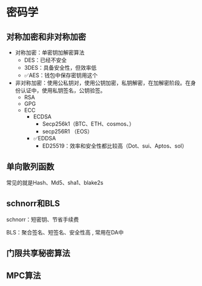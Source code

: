 # 密码学

## 对称加密和非对称加密

* 对称加密：单密钥加解密算法
  * DES：已经不安全
  * 3DES：具备安全性，但效率低
  * ✅AES：钱包中保存密钥用这个
* 非对称加密：使用公私钥对，使用公钥加密，私钥解密，在加解密阶段。在身份认证中，使用私钥签名，公钥验签。
  * RSA
  * GPG
  * ECC
    * ECDSA
      * Secp256k1（BTC、ETH、cosmos、）
      * secp256R1 （EOS）
    * ✅EDDSA
      * ED25519：效率和安全性都比较高（Dot、sui、Aptos、sol）

## 单向散列函数

常见的就是Hash、Md5、sha1、blake2s

## schnorr和BLS

schnorr：短密钥、节省手续费

BLS：聚合签名、短签名、安全性高 , 常用在DA中

## 门限共享秘密算法

## MPC算法




